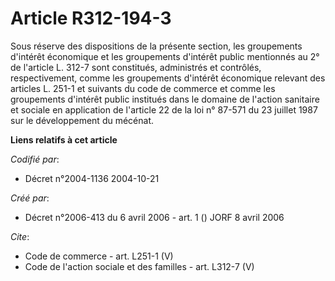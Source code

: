 # Article R312-194-3

Sous réserve des dispositions de la présente section, les groupements d'intérêt économique et les groupements d'intérêt
public mentionnés au 2° de l'article L. 312-7 sont constitués, administrés et contrôlés, respectivement, comme les
groupements d'intérêt économique relevant des articles L. 251-1 et suivants du code de commerce et comme les groupements
d'intérêt public institués dans le domaine de l'action sanitaire et sociale en application de l'article 22 de la loi n°
87-571 du 23 juillet 1987 sur le développement du mécénat.

**Liens relatifs à cet article**

_Codifié par_:

  - Décret n°2004-1136 2004-10-21

_Créé par_:

  - Décret n°2006-413 du 6 avril 2006 - art. 1 () JORF 8 avril 2006

_Cite_:

  - Code de commerce - art. L251-1 (V)
  - Code de l'action sociale et des familles - art. L312-7 (V)

